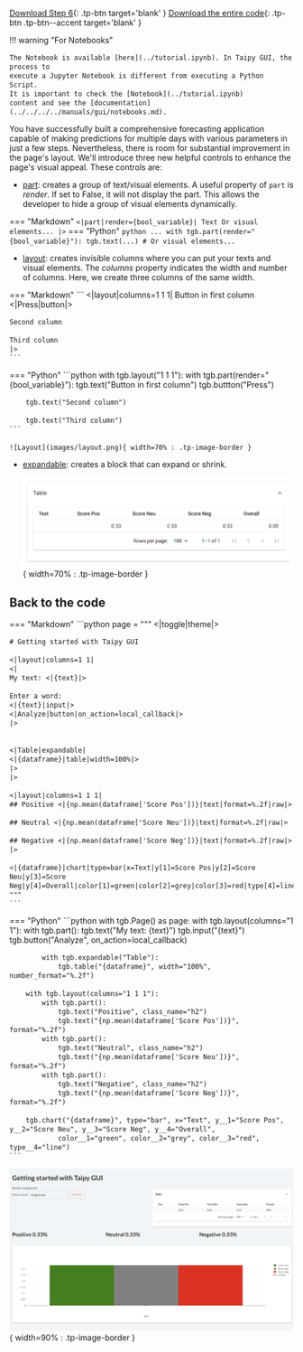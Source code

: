 [Download Step 6](./../src/step_06.zip){: .tp-btn target='blank' }
[Download the entire code](./../src/src.zip){: .tp-btn .tp-btn--accent target='blank' }

!!! warning "For Notebooks"

    The Notebook is available [here](../tutorial.ipynb). In Taipy GUI, the process to
    execute a Jupyter Notebook is different from executing a Python Script.
    It is important to check the [Notebook](../tutorial.ipynb)
    content and see the [documentation](../../../../manuals/gui/notebooks.md).


You have successfully built a comprehensive forecasting application capable of making predictions
for multiple days with various parameters in just a few steps. Nevertheless, there is room for
substantial improvement in the page's layout. We'll introduce three new helpful controls to
enhance the page's visual appeal. These controls are:

- [part](../../../../manuals/gui/viselements/part.md): creates a group of text/visual elements. 
A useful property of `part` is *render*. If set to False, it will not display the part. This 
allows the developer to hide a group of visual elements dynamically.

=== "Markdown"
    ```
    <|part|render={bool_variable}|
    Text
    Or visual elements...
    |>
    ```
=== "Python"
    ```python
    ...
    with tgb.part(render="{bool_variable}"):
        tgb.text(...)
        # Or visual elements...
    ```

- [layout](../../../../manuals/gui/viselements/layout.md): creates invisible columns where you 
can put your texts and visual elements. The *columns* property indicates the width and number 
of columns. Here, we create three columns of the same width.

=== "Markdown"
    ```
    <|layout|columns=1 1 1|
    Button in first column <|Press|button|>

    Second column

    Third column
    |>
    ```
=== "Python"
    ```python
     with tgb.layout("1 1 1"):
        with tgb.part(render="{bool_variable}"):
            tgb.text("Button in first column")
            tgb.buttton("Press")

        tgb.text("Second column")

        tgb.text("Third column")
    ```

    ![Layout](images/layout.png){ width=70% : .tp-image-border }


- [expandable](../../../../manuals/gui/viselements/expandable.md): creates a block that can
    expand or shrink.

    ![expandable](images/expandable.png){ width=70% : .tp-image-border }


## Back to the code

=== "Markdown"
    ```python
    page = """
    <|toggle|theme|>

    # Getting started with Taipy GUI

    <|layout|columns=1 1|
    <|
    My text: <|{text}|>

    Enter a word:
    <|{text}|input|>
    <|Analyze|button|on_action=local_callback|>
    |>


    <|Table|expandable|
    <|{dataframe}|table|width=100%|>
    |>
    |>

    <|layout|columns=1 1 1|
    ## Positive <|{np.mean(dataframe['Score Pos'])}|text|format=%.2f|raw|>

    ## Neutral <|{np.mean(dataframe['Score Neu'])}|text|format=%.2f|raw|>

    ## Negative <|{np.mean(dataframe['Score Neg'])}|text|format=%.2f|raw|>
    |>

    <|{dataframe}|chart|type=bar|x=Text|y[1]=Score Pos|y[2]=Score Neu|y[3]=Score Neg|y[4]=Overall|color[1]=green|color[2]=grey|color[3]=red|type[4]=line|>
    """
    ```
=== "Python"
    ```python
    with tgb.Page() as page:
        with tgb.layout(columns="1 1"):
            with tgb.part():
                tgb.text("My text: {text}")
                tgb.input("{text}")
                tgb.button("Analyze", on_action=local_callback)

            with tgb.expandable("Table"):
                tgb.table("{dataframe}", width="100%", number_format="%.2f")

        with tgb.layout(columns="1 1 1"):
            with tgb.part():
                tgb.text("Positive", class_name="h2")
                tgb.text("{np.mean(dataframe['Score Pos'])}", format="%.2f")
            with tgb.part():
                tgb.text("Neutral", class_name="h2")
                tgb.text("{np.mean(dataframe['Score Neu'])}", format="%.2f")
            with tgb.part():
                tgb.text("Negative", class_name="h2")
                tgb.text("{np.mean(dataframe['Score Neg'])}", format="%.2f")

        tgb.chart("{dataframe}", type="bar", x="Text", y__1="Score Pos", y__2="Score Neu", y__3="Score Neg", y__4="Overall",
                color__1="green", color__2="grey", color__3="red", type__4="line")
    ```

![Layout](images/result.png){ width=90% : .tp-image-border }

